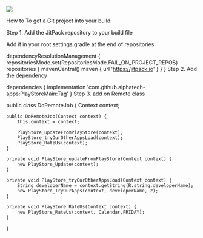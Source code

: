 [![](https://jitpack.io/v/alphatech-apps/PlayStoreMain.svg)](https://jitpack.io/#alphatech-apps/PlayStoreMain)


How to To get a Git project into your build:

Step 1. Add the JitPack repository to your build file

Add it in your root settings.gradle at the end of repositories:

dependencyResolutionManagement {
	repositoriesMode.set(RepositoriesMode.FAIL_ON_PROJECT_REPOS)
	repositories {
		mavenCentral()
		maven { url 'https://jitpack.io' }
	}
}
Step 2. Add the dependency

dependencies {
	        implementation 'com.github.alphatech-apps:PlayStoreMain:Tag'
}
Step 3. add on Remote class

public class DoRemoteJob {
    Context context;

    public DoRemoteJob(Context context) {
        this.context = context;

        PlayStore_updateFromPlayStore(context);
        PlayStore_tryOurOtherAppsLoad(context);
        PlayStore_RateUs(context);
    }

    private void PlayStore_updateFromPlayStore(Context context) {
        new PlayStore_Update(context);
    }

    private void PlayStore_tryOurOtherAppsLoad(Context context) {
        String developerName = context.getString(R.string.developerName);
        new PlayStore_TryOurApps(context, developerName, 2);
    }

    private void PlayStore_RateUs(Context context) {
        new PlayStore_RateUs(context, Calendar.FRIDAY);
    }
}
